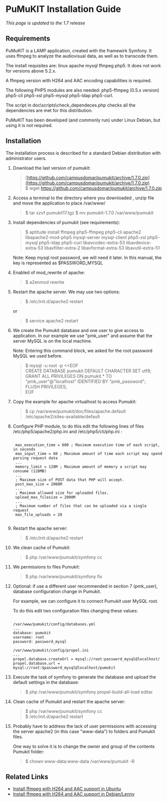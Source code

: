 PuMuKIT Installation Guide
====================================

*This page is updated to the 1.7 release* 

Requirements
-------------------------------------

PuMuKIT is a LAMP application, created with the framewirk Symfony. It uses ffmpeg to analyze the audiovisual data, as well as to transcode them.

The install requisites are: linux apache mysql ffmpeg php5. It does not work for versions above 5.2.x.

A ffmpeg version with H264 and AAC encoding capabilities is required.

The following PHP5 modules are also needed: php5-ffmpeg (0.5.x version) php5-cli php5-xsl php5-mysql php5-ldap php5-curl.

The script in doc\scripts\check_dependeces.php checks all the dependencies are met for this distribution.

PuMuKIT has been developed (and commonly run) under Linux Debian, but using it is not required.


Installation
-------------------------------------

The installation process is described for a standard Debian distribution with administrator users.

1. Download the last version of pumukit:

	>[https://github.com/campusdomar/pumukit/archive/1.7.0.zip](https://github.com/campusdomar/pumukit/archive/1.7.0.zip)  
	>$ wget https://github.com/campusdomar/pumukit/archive/1.7.0.zip

2. Access a terminal to the directory where you downloaded , unzip file and move the application to place /var/www/

	>$ tar xzvf pumukit17.tgz
	>$ mv pumukit-1.7.0 /var/www/pumukit

3. Install dependencies of pumukit (see requirements):
	
	>$ aptitude install ffmpeg php5-ffmpeg php5-cli apache2 libapache2-mod-php5 mysql-server mysql-client php5-xsl php5-mysql php5-ldap php5-curl libavcodec-extra-53 libavdevice- extra-53 libavfilter-extra-2 libavformat-extra-53 libavutil-extra-51

	Note: Keep mysql root password, we will need it later. In this manual, the key is represented as $PASSWORD_MYSQL

4. Enabled of mod_rewrite of apache:

	>$ a2enmod rewrite

5. Restart the apache server. We may use two options:

	>$ /etc/init.d/apache2 restart  

	or  
	>$ service apache2 restart

6. We create the Pumukit database and one user to give access to application. In our example we use "pmk_user" and assume that the server MySQL is on the local machine.

	Note: Entering this command block, we asked for the root password MySQL we used before.

	>$ mysql -u root -p <<EOF   
	>CREATE DATABASE pumukit DEFAULT CHARACTER SET utf8;  
	>GRANT ALL PRIVILEGES ON pumukit.* TO "pmk_user"@"localhost" IDENTIFIED BY "pmk_password";  
	>FLUSH PRIVILEGES;  
	>EOF

7. Copy the example for apache virtualhost to access Pumukit:

	>$ cp /var/www/pumukit/doc/files/apache.default /etc/apache2/sites-available/default

8. Configure PHP module, to do this edit the following lines of files /etc/php5/apache2/php.ini and /etc/php5/cli/php.ini :
	
	<pre><code>
	max_execution_time = 600 ; Maximum execution time of each script, in seconds  
    max_input_time = 60 ; Maximum amount of time each script may spend parsing request data  
    ...  
    memory_limit = 128M ; Maximum amount of memory a script may consume (128MB)  
    ...  
    ; Maximum size of POST data that PHP will accept.  
    post_max_size = 2008M  
    ...  
    ; Maximum allowed size for uploaded files.  
    upload_max_filesize = 2000M  
    ...  
    ; Maximum number of files that can be uploaded via a single request  
    max_file_uploads = 20  
    </code></pre>

9. Restart the apache server:

	>$ /etc/init.d/apache2 restart

10. We clean cache of Pumukit:

	>$ php /var/www/pumukit/symfony cc

11. We permissions to files Pumukit:

	>$ php /var/www/pumukit/symfony fix

12. Optional: if use a different user recommended in section 7 (pmk_user), database configuration change in Pumukit.

    For example, we can configure it to connect Pumukit user MySQL root.

    To do this edit two configuration files changing these values:  

    <pre><code>
	/var/www/pumukit/config/databases.yml
    ...
    database: pumukit  
    username: root  
    password: password_mysql   
  
    /var/www/pumukit/config/propel.ini  
    ...  
    propel.database.createUrl = mysql://root:password_mysql@localhost/  
    propel.database.url = mysql://root:$password_mysql@localhost/pumukit
    </code></pre>

13. Execute the task of symfony to generate the database and upload the default settings in the database:

	>$ php /var/www/pumukit/symfony propel-build-all-load editar

14. Clean cache of Pumukit and restart the apache server:

	>$ php /var/www/pumukit/symfony cc  
	>$ /etc/init.d/apache2 restart

15. Probably have to address the lack of user permissions with accessing the server apache2 (in this case "www-data") to folders and Pumukit files.

    One way to solve it is to change the owner and group of the contents Pumukit folder:

	>$ chown www-data:www-data /var/www/pumukit -R





Related Links
---------------------------------------------------

* [Install ffmpeg with H264 and AAC support in Ubuntu](http://ubuntuforums.org/showthread.php?t=786095)
* [Install ffmpeg with H264 and AAC support in Debian/Lenny](http://www.adminsehow.com/2009/07/how-to-install-ffmpeg-on-debian-lenny-from-svn/)
